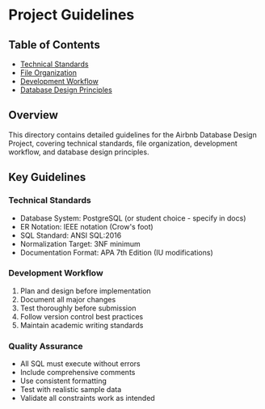 # Project Guidelines

## Table of Contents
- [Technical Standards](technical-standards.md)
- [File Organization](file-organization.md)
- [Development Workflow](development-workflow.md)
- [Database Design Principles](database-design-principles.md)

## Overview

This directory contains detailed guidelines for the Airbnb Database Design Project, covering technical standards, file organization, development workflow, and database design principles.

## Key Guidelines

### Technical Standards
- Database System: PostgreSQL (or student choice - specify in docs)
- ER Notation: IEEE notation (Crow's foot)
- SQL Standard: ANSI SQL:2016
- Normalization Target: 3NF minimum
- Documentation Format: APA 7th Edition (IU modifications)

### Development Workflow
1. Plan and design before implementation
2. Document all major changes
3. Test thoroughly before submission
4. Follow version control best practices
5. Maintain academic writing standards

### Quality Assurance
- All SQL must execute without errors
- Include comprehensive comments
- Use consistent formatting
- Test with realistic sample data
- Validate all constraints work as intended
